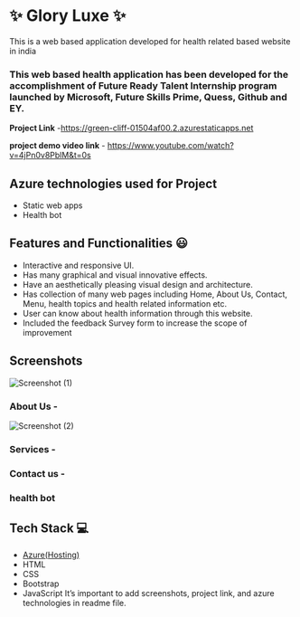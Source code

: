 # ✨  Glory Luxe ✨

This is a web based application developed for health related based website in india

### This web based health application has been developed for the accomplishment of Future Ready Talent Internship program launched by Microsoft, Future Skills Prime, Quess, Github and EY.


**Project Link** -https://green-cliff-01504af00.2.azurestaticapps.net

**project demo video link** - https://www.youtube.com/watch?v=4jPn0v8PblM&t=0s

## Azure technologies used for Project

- Static web apps
- Health bot

## Features and Functionalities 😃

- Interactive and responsive UI.
- Has many graphical and visual innovative effects.
- Have an aesthetically pleasing visual design and architecture.
- Has collection of many web pages including Home, About Us, Contact, Menu, health topics and health related information etc.
- User can know about health information through this website.
- Included the feedback Survey form to increase the scope of improvement 

## Screenshots


![Screenshot (1)](https://user-images.githubusercontent.com/112747330/202755643-6aa1cd13-b35b-404a-a6c7-07d3d82b4098.png)


   

### About Us -


![Screenshot (2)](https://user-images.githubusercontent.com/112747330/202755928-49394a13-e16c-40cd-b14b-e203fb081013.png)

### Services -



### Contact us -



### health bot




## Tech Stack 💻

- [Azure(Hosting)](https://azure.microsoft.com/en-in/features/azure-portal/)
- HTML
- CSS
- Bootstrap
- JavaScript
It’s important to add screenshots, project link, and azure technologies in readme file.
